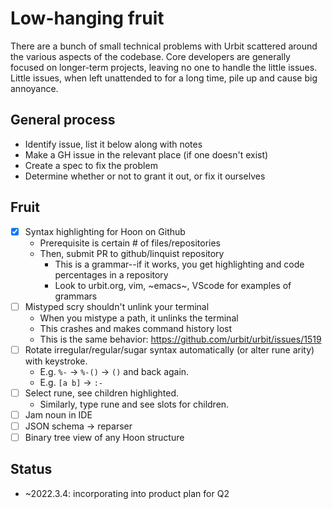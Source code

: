 # Low-hanging fruit

There are a bunch of small technical problems with Urbit scattered around the
various aspects of the codebase. Core developers are generally focused on
longer-term projects, leaving no one to handle the little issues. Little issues,
when left unattended to for a long time, pile up and cause big annoyance.

## General process

- Identify issue, list it below along with notes
- Make a GH issue in the relevant place (if one doesn't exist)
- Create a spec to fix the problem
- Determine whether or not to grant it out, or fix it ourselves

## Fruit

- [x] Syntax highlighting for Hoon on Github
  - Prerequisite is certain # of files/repositories
  - Then, submit PR to github/linquist repository
    - This is a grammar--if it works, you get highlighting and code percentages
      in a repository
    - Look to urbit.org, vim, ~emacs~, VScode for examples of grammars
- [ ] Mistyped scry shouldn't unlink your terminal
  - When you mistype a path, it unlinks the terminal
  - This crashes and makes command history lost
  - This is the same behavior: https://github.com/urbit/urbit/issues/1519
- [ ] Rotate irregular/regular/sugar syntax automatically (or alter rune arity) with keystroke.
  - E.g. `%-` -> `%-()` -> `()` and back again.
  - E.g. `[a b]` -> `:-`
- [ ] Select rune, see children highlighted.
  - Similarly, type rune and see slots for children.
- [ ] Jam noun in IDE
- [ ] JSON schema -> reparser
- [ ] Binary tree view of any Hoon structure

## Status

- ~2022.3.4:  incorporating into product plan for Q2
